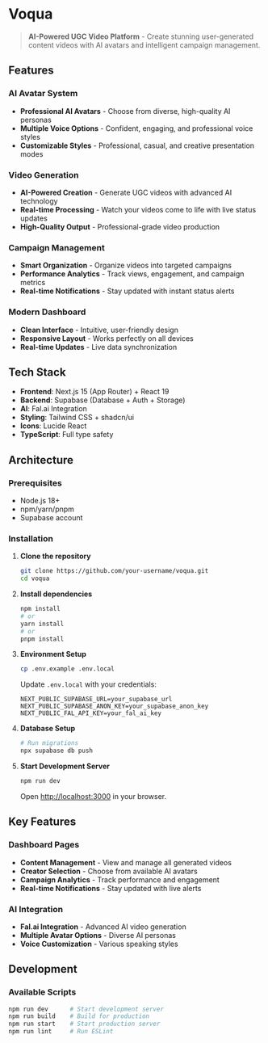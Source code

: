 # Voqua

> **AI-Powered UGC Video Platform** - Create stunning user-generated content videos with AI avatars and intelligent campaign management.

## Features

### AI Avatar System

- **Professional AI Avatars** - Choose from diverse, high-quality AI personas
- **Multiple Voice Options** - Confident, engaging, and professional voice styles
- **Customizable Styles** - Professional, casual, and creative presentation modes

### Video Generation

- **AI-Powered Creation** - Generate UGC videos with advanced AI technology
- **Real-time Processing** - Watch your videos come to life with live status updates
- **High-Quality Output** - Professional-grade video production

### Campaign Management

- **Smart Organization** - Organize videos into targeted campaigns
- **Performance Analytics** - Track views, engagement, and campaign metrics
- **Real-time Notifications** - Stay updated with instant status alerts

### Modern Dashboard

- **Clean Interface** - Intuitive, user-friendly design
- **Responsive Layout** - Works perfectly on all devices
- **Real-time Updates** - Live data synchronization

## Tech Stack

- **Frontend**: Next.js 15 (App Router) + React 19
- **Backend**: Supabase (Database + Auth + Storage)
- **AI**: Fal.ai Integration
- **Styling**: Tailwind CSS + shadcn/ui
- **Icons**: Lucide React
- **TypeScript**: Full type safety

## Architecture

### Prerequisites

- Node.js 18+
- npm/yarn/pnpm
- Supabase account

### Installation

1. **Clone the repository**

   ```bash
   git clone https://github.com/your-username/voqua.git
   cd voqua
   ```

2. **Install dependencies**

   ```bash
   npm install
   # or
   yarn install
   # or
   pnpm install
   ```

3. **Environment Setup**

   ```bash
   cp .env.example .env.local
   ```

   Update `.env.local` with your credentials:

   ```env
   NEXT_PUBLIC_SUPABASE_URL=your_supabase_url
   NEXT_PUBLIC_SUPABASE_ANON_KEY=your_supabase_anon_key
   NEXT_PUBLIC_FAL_API_KEY=your_fal_ai_key
   ```

4. **Database Setup**

   ```bash
   # Run migrations
   npx supabase db push
   ```

5. **Start Development Server**

   ```bash
   npm run dev
   ```

   Open [http://localhost:3000](http://localhost:3000) in your browser.

## Key Features

### Dashboard Pages

- **Content Management** - View and manage all generated videos
- **Creator Selection** - Choose from available AI avatars
- **Campaign Analytics** - Track performance and engagement
- **Real-time Notifications** - Stay updated with live alerts

### AI Integration

- **Fal.ai Integration** - Advanced AI video generation
- **Multiple Avatar Options** - Diverse AI personas
- **Voice Customization** - Various speaking styles

## Development

### Available Scripts

```bash
npm run dev      # Start development server
npm run build    # Build for production
npm run start    # Start production server
npm run lint     # Run ESLint

```
